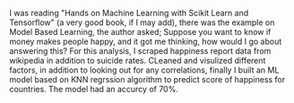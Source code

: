 I was reading "Hands on Machine Learning with Scikit Learn and Tensorflow" (a very good book, if I may add), there was the example on Model Based Learning, the author asked; Suppose you want to know if money makes people happy, and it got me thinking, how would I go about answering this? For this analysis, I scraped happiness report data from wikipedia in addition to suicide rates. CLeaned and visulized different factors, in addition to looking out for any correlations, finally I built an ML model based on KNN regrssion algorithm to predict score of happiness for countries. The model had an accurcy of 70%. 
